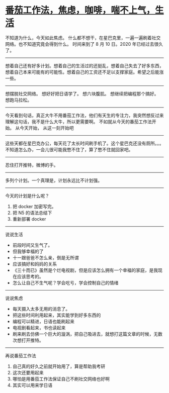 # [番茄工作法，焦虑，咖啡，喘不上气，生活](https://github.com/yihong0618/gitblog/issues/173)

不知道为什么，今天如此焦虑。
什么都不想干，在星巴克里，一遍一遍刷着社交网络。也不知道究竟会得到什么。
时间来到了 8 月 10 日。2020 年已经过去很久了。

---

想着自己还有好多计划。想着自己的生活过的还挺乱，想着自己失去了好多东西，想着自己本来可能有的可能性。想着自己的工资还不足以支撑家庭。希望之后能涨一些。

---

想摆脱社交网络。
想好好把日语学了。
想六块腹肌。
想继续把编程那个搞好。
想跑马拉松。

---

今天看到句话，真正大牛不用番茄工作法，他们有天生的专注力，我突然想反过来理解这句话，我不是什么大牛，所以更需要啊。
不如就从今天的番茄工作法开始。
从今天开始，
从这一刻开始吧

--- 

这些天都在星巴克办公，每天花了太长时间刷手机了。这个星巴克还没有厕所。。。不知道怎么办，一会儿很可能我憋不住了，算了憋不住就回家吧。

---

忍住打开推特，微博的手。

---

多列个计划。一个真理是，计划永远比不计划强。

---

今天的计划是什么呢？
1. 把 docker 加密写完。
2. 把 N5 的语法总结下
3. 重新部署 docker

---

说说生活
- 前段时间又生气了。
- 但我够幸福的了
- 十一跟爸爸不怎么亲，倒是无所谓
- 应该搞好和妈妈的关系
- 《三十而已》虽然是个烂电视剧，但是应该怎么拥有一个幸福的家庭，是我现在应该思考的。
- 怎么让自己不生气呢？学会吃亏，学会控制自己的情绪

---

说说焦虑
- 每天摄入太多无用的消息了。
- 把这些时间利用起来，其实能学到好多东西的
- 编程可以精进，日语也能刷起来
- 电视剧看起来，书也读起来
- 刷来刷去仿佛一个巨大的漩涡，把自己吸进去，就想打这篇文章的时候，无数次想打开推特。

--- 

再说番茄工作法
1. 自己真的好久之前就开始用了，算是帮助我考研
2. 这次还要用起来
3. 哪怕是用番茄工作法保证自己不刷社交网络也好啊
4. 其实可以用来学日语
